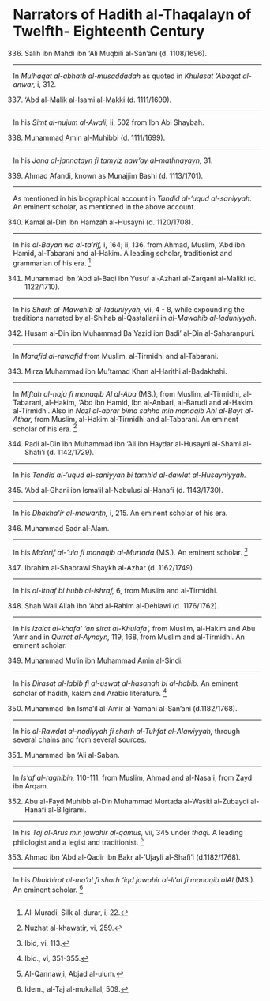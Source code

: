 Narrators of Hadith al-Thaqalayn of Twelfth- Eighteenth Century
===============================================================

336. Salih ibn Mahdi ibn ‘Ali Muqbili al-­San’ani (d. 1108/1696).
-----------------------------------------------------------------

In *Mulhaqat al-abhath al-­musaddadah* as quoted in *Khulasat ‘Abaqat
al-anwar,* i, 312.

337. ‘Abd al-Malik al-Isami al-Makki (d. 1111/1699).
----------------------------------------------------

In his *Simt al-nujum al-Awali,* ii, 502 from Ibn Abi Shaybah.

338. Muhammad Amin al-­Muhibbi (d. 1111/1699).
----------------------------------------------

In his *Jana al-jannatayn fi tamyiz naw’ay al-mathnayayn,* 31.

339. Ahmad Afandi, known as Munajjim Bashi (d. 1113/1701).
----------------------------------------------------------

As mentioned in his biographical account in *Tandid al-’uqud
al-­saniyyah.* An eminent scholar, as mentioned in the above account.

340. Kamal al-Din Ibn Hamzah al-Husayni (d. 1120/1708).
-------------------------------------------------------

In his *al-Bayan wa al-ta’rif,* i, 164; ii, 136, from Ahmad, Muslim,
‘Abd ibn Hamid, al-Tabarani and al-Hakim. A leading scholar,
traditionist and grammarian of his era. [^1]

341. Muhammad ibn ‘Abd al-Baqi ibn Yusuf al-Azhari al-Zarqani al-Maliki (d. 1122/1710).
---------------------------------------------------------------------------------------

In his *Sharh al-Mawahib al-laduniyyah,* vii, 4 - 8, while expounding
the traditions narrated by al-Shihab al-Qastallani in *al-Mawahib
al-laduniyyah.*

342. Husam al-Din ibn Muhammad Ba Yazid ibn Badi’ al-Din al-Saharanpuri.
------------------------------------------------------------------------

In *Marafid al-rawafid* from Muslim, al-Tirmidhi and al-Tabarani.

343. Mirza Muhammad ibn Mu’tamad Khan al-Harithi al-Badakhshi.
--------------------------------------------------------------

In *Miftah al-naja fi manaqib Al al-Aba* (MS.), from Muslim,
al-Tirmidhi, al-Tabarani, al-Hakim, ‘Abd ibn Hamid, Ibn al-Anbari,
al-Barudi and al-Hakim al-Tirmidhi. Also in *Nazl al-abrar bima sahha
min manaqib AhI al-Bayt al-Athar,* from Muslim, al-Hakim al-Tirmidhi and
al-Tabarani. An eminent scholar of his era. [^2]

344. Radi al-Din ibn Muhammad ibn ‘Ali ibn Haydar al-Husayni al-Shami al-Shafi’i (d. 1142/1729).
------------------------------------------------------------------------------------------------

In his *Tandid al-’uqud al-saniyyah bi tamhid al-dawlat al-Husayniyyah.*

345. ‘Abd al-Ghani ibn Isma’il al-Nabulusi al-Hanafi (d. 1143/1730).
--------------------------------------------------------------------

In his *Dhakha'ir al-mawarith,* i, 215. An eminent scholar of his era.

346. Muhammad Sadr al-Alam.
---------------------------

In his *Ma’arif al-’ula fi manaqib al-Murtada* (MS.). An eminent
scholar. [^3]

347. Ibrahim al-Shabrawi Shaykh al-Azhar (d. 1162/1749).
--------------------------------------------------------

In his *al-Ithaf bi hubb al-ishraf,* 6, from Muslim and al-Tirmidhi.

348. Shah Wali Allah ibn ‘Abd al-Rahim al-Dehlawi (d. 1176/1762).
-----------------------------------------------------------------

In his *Izalat al-khafa' ‘an sirat al-Khulafa',* from Muslim, al-Hakim
and Abu ‘Amr and in *Qurrat al-Aynayn,* 119, 168, from Muslim and
al-Tirmidhi. An eminent scholar.

349. Muhammad Mu’in ibn Muhammad Amin al-Sindi.
-----------------------------------------------

In his *Dirasat al-labib fi al-uswat al-hasanah bi al-habib.* An eminent
scholar of hadith, kalam and Arabic literature. [^4]

350. Muhammad ibn Isma’il al-Amir al-Yamani al-San’ani (d.1182/1768).
---------------------------------------------------------------------

In his *al-Rawdat al-nadiyyah fi sharh al-Tuhfat al-Alawiyyah,* through
several chains and from several sources.

351. Muhammad ibn ‘Ali al-Saban.
--------------------------------

In *Is’af al-raghibin,* 110-111, from Muslim, Ahmad and al-Nasa'i, from
Zayd ibn Arqam.

352. Abu al-Fayd Muhibb al-Din Muhammad Murtada al-Wasiti al-Zubaydi al-Hanafi al-Bilgirami.
--------------------------------------------------------------------------------------------

In his *Taj al-Arus min jawahir al-qamus,* vii, 345 under *thaql.* A
leading philologist and a legist and traditionist. [^5]

353. Ahmad ibn ‘Abd al-Qadir ibn Bakr al-’Ujayli al-Shafi’i (d.1182/1768).
--------------------------------------------------------------------------

In his *Dhakhirat al-ma’al fi sharh ‘iqd jawahir al-li'al fi manaqib
al­Al* (MS.). An eminent scholar. [^6]

[^1]: Al-Muradi, Silk al-durar, i, 22.

[^2]: Nuzhat al-khawatir, vi, 259.

[^3]: Ibid, vi, 113.

[^4]: Ibid., vi, 351-355.

[^5]: Al-Qannawji, Abjad al-ulum.

[^6]: Idem., al-Taj al-­mukallal, 509.


